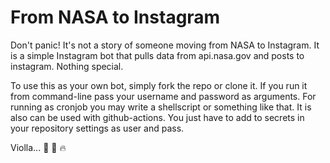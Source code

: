 # From NASA to Instagram
Don't panic! It's not a story of someone moving from NASA to Instagram.
It is a simple Instagram bot that pulls data from api.nasa.gov and posts to instagram. Nothing special.

To use this as your own bot, simply fork the repo or clone it.
If you run it from command-line pass your username and password as arguments. For running as cronjob you may write a shellscript or something like that.
It is also can be used with github-actions. You just have to add to secrets in your repository settings as user and pass.

Violla... :beers: :wine_glass: :fire:
